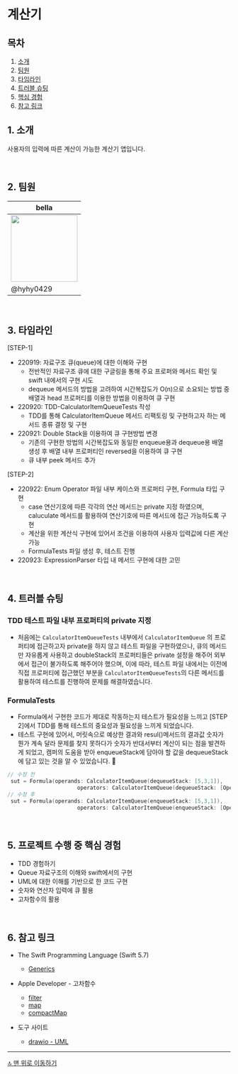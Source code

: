 #  계산기 

## 목차
1. [소개](#-소개)
2. [팀원](#-팀원)
3. [타임라인](#-타임라인)
4. [트러블 슈팅](#-트러블-슈팅)
5. [핵심 경험](#-프로젝트-수행-중-핵심-경험)
6. [참고 링크](#-참고-링크)

## 1. 소개
사용자의 입력에 따른 계산이 가능한 계산기 앱입니다. 

<br>


## 2. 팀원
| bella |
| --- |
| <img src=https://user-images.githubusercontent.com/99257965/190572701-5e51fd28-455f-4c3b-924d-0baade5011a3.png width=150> |
|  @hyhy0429 |

<br>

## 3. 타임라인
[STEP-1]
- 220919: 자료구조 큐(queue)에 대한 이해와 구현
    - 전반적인 자료구조 큐에 대한 구글링을 통해 주요 프로퍼와 메서드 확인 및 swift 내에서의 구현 시도
    - dequeue 메서드의 방법을 고려하여 시간복잡도가 O(n)으로 소요되는 방법 중 배열과 head 프로퍼티를 이용한 방법을 이용하여 큐 구현
- 220920: TDD-CalculatorItemQueueTests 작성
    - TDD를 통해 CalculatorItemQueue 메서드 리팩토링 및 구현하고자 하는 메서드 종류 결정 및 구현
- 220921: Double Stack을 이용하여 큐 구현방법 변경
    - 기존의 구현한 방법의 시간복잡도와 동일한 enqueue용과 dequeue용 배열 생성 후 배열 내부 프로퍼티인 reversed을 이용하여 큐 구현
    - 큐 내부 peek 메서드 추가 



[STEP-2]
- 220922: Enum Operator 파일 내부 케이스와 프로퍼티 구현, Formula 타입 구현
    - case 연산기호에 따른 각각의 연산 메서드는 private 지정 하였으며, caluculate 메서드를 활용하여 연산기호에 따른 메서드에 접근 가능하도록 구현 
    - 계산을 위한 계산식 구현에 있어서 조건을 이용하여 사용자 입력값에 다른 계산 가능
    - FormulaTests 파일 생성 후, 테스트 진행
- 220923: ExpressionParser 타입 내 메서드 구현에 대한 고민

<br>

## 4. 트러블 슈팅
### TDD 테스트 파일 내부 프로퍼티의 private 지정
- 처음에는 `CalculatorItemQueueTests` 내부에서 `CalculatorItemQueue` 의 프로퍼티에 접근하고자 private을 하지 않고 테스트 파일을 구현하였으나, 큐의 메서드만 자유롭게 사용하고 doubleStack의 프로퍼티들은 private 설정을 해주어 외부에서 접근이 불가하도록 해주어야 했으며, 이에 따라, 테스트 파일 내에서는 이전에 직접 프로퍼티에 접근했던 부분을  `CalculatorItemQueueTests`의 다른 메서드를 활용하여 테스트를 진행하여 문제를 해결하였습니다.

### FormulaTests
- Formula에서 구현한 코드가 제대로 작동하는지 테스트가 필요성을 느끼고 [STEP 2]에서 TDD를 통해 테스트의 중요성과 필요성을 느끼게 되었습니다.
- 테스트 구현에 있어서, 머릿속으로 예상한 결과와 resul()메서드의 결과값 숫자가 뭔가 계속 달라 문제를 찾지 못하다가 숫자가 반대서부터 계산이 되는 점을 발견하게 되었고, 캠퍼의 도움을 받아 enqueueStack에 담아야 할 값을 dequeueStack에 담고 있는 것을 알 수 있었습니다. 🥲
```swift
// 수정 전
 sut = Formula(operands: CalculatorItemQueue(dequeueStack: [5,3,1]),
                      operators: CalculatorItemQueue(dequeueStack: [Operator.multiply,Operator.add]))
// 수정 후
 sut = Formula(operands: CalculatorItemQueue(enqueueStack: [5,3,1]),
                      operators: CalculatorItemQueue(enqueueStack: [Operator.multiply,Operator.add]))
```

<br>

## 5. 프로젝트 수행 중 핵심 경험

- TDD 경험하기
- Queue 자료구조의 이해와 swift에서의 구현
- UML에 대한 이해를 기반으로 한 코드 구현
- 숫자와 연산자 입력에 큐 활용
- 고차함수의 활용
  

<br>

## 6. 참고 링크
- The Swift Programming Language (Swift 5.7)
    - [Generics](https://docs.swift.org/swift-book/LanguageGuide/Generics.html)
- Apple Developer - 고차함수
    - [filter](https://developer.apple.com/documentation/swift/sequence/filter(_:))
    - [map](https://developer.apple.com/documentation/swift/array/map(_:)-87c4d)
    - [compactMap](https://developer.apple.com/documentation/swift/sequence/compactmap(_:))

- 도구 사이트
    - [drawio - UML](https://app.diagrams.net/#G1GfUnm8pqcSgVwBMxitc_-zU6mqlr4KEm)



---
[🔝 맨 위로 이동하기](#계산기)
